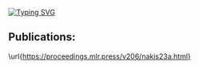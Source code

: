 [![Typing SVG](https://readme-typing-svg.demolab.com?font=Fira+Code&pause=1000&width=460&lines=Hello%2C+my+name+is+Felix;I+study+Msc+in+Human-Centered+AI;At+The+Technical+University+of+Denmark;I+Work+At+Capacit+Where+I+Do+AI+Stuff)](https://git.io/typing-svg)

## Publications:
\url{https://proceedings.mlr.press/v206/nakis23a.html}
<!---
Ne0-1/Ne0-1 is a ✨ special ✨ repository because its `README.md` (this file) appears on your GitHub profile.
You can click the Preview link to take a look at your changes.
--->
